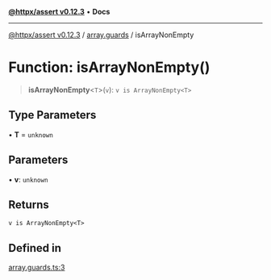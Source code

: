 [**@httpx/assert v0.12.3**](../../README.md) • **Docs**

***

[@httpx/assert v0.12.3](../../README.md) / [array.guards](../README.md) / isArrayNonEmpty

# Function: isArrayNonEmpty()

> **isArrayNonEmpty**\<`T`\>(`v`): `v is ArrayNonEmpty<T>`

## Type Parameters

• **T** = `unknown`

## Parameters

• **v**: `unknown`

## Returns

`v is ArrayNonEmpty<T>`

## Defined in

[array.guards.ts:3](https://github.com/belgattitude/httpx/blob/74dc9cd764aa64a9b1889ffb70a7f65e9435af37/packages/assert/src/array.guards.ts#L3)
